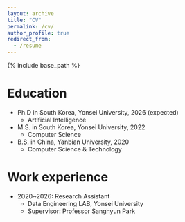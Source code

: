 ```yaml
---
layout: archive
title: "CV"
permalink: /cv/
author_profile: true
redirect_from:
  - /resume
---
```


{% include base_path %}

Education
======
* Ph.D in South Korea, Yonsei University, 2026 (expected)
  * Artificial Intelligence
* M.S. in South Korea, Yonsei University, 2022
  * Computer Science
* B.S. in China, Yanbian University, 2020
  * Computer Science & Technology

Work experience
======
* 2020~2026: Research Assistant
  * Data Engineering LAB, Yonsei University
  * Supervisor: Professor Sanghyun Park
